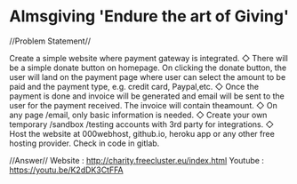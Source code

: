 # Almsgiving 'Endure the art of Giving'
//Problem Statement//

Create a simple website where payment gateway is integrated.
◇ There will be a simple donate button on homepage. On clicking
the donate button, the user will land on the payment page where
user can select the amount to be paid and the payment type, e.g.
credit card, Paypal,etc.
◇ Once the payment is done and invoice will be generated and email
will be sent to the user for the payment received. The invoice will
contain theamount.
◇ On any page /email, only basic information is needed.
◇ Create your own temporary /sandbox /testing accounts with 3rd
party for integrations.
◇ Host the website at 000webhost, github.io, heroku app or any
other free hosting provider. Check in code in gitlab.

//Answer//
Website : http://charity.freecluster.eu/index.html
Youtube : https://youtu.be/K2dDK3CtFFA

